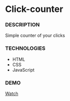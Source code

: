 # Click-counter

### DESCRIPTION

Simple counter of your clicks

### TECHNOLOGIES

- HTML
- CSS
- JavaScript

### DEMO

[Watch](https://varvaraborodina.github.io/Click-counter/)
